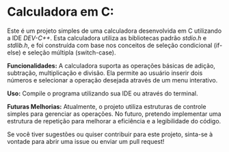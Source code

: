 # Calculadora em C:
 Este é um projeto simples de uma calculadora desenvolvida em C utilizando a IDE *DEV-C++*. Esta calculadora utiliza as bibliotecas padrão *stdio.h* e *stdlib.h*, e foi construída com base nos conceitos de seleção condicional (if-else) e seleção múltipla (switch-case).

**Funcionalidades:**
A calculadora suporta as operações básicas de adição, subtração, multiplicação e divisão. Ela permite ao usuário inserir dois números e selecionar a operação desejada através de um menu interativo.

**Uso:**
Compile o programa utilizando sua IDE ou através do terminal.

**Futuras Melhorias:**
Atualmente, o projeto utiliza estruturas de controle simples para gerenciar as operações. No futuro, pretendo implementar uma estrutura de repetição para melhorar a eficiência e a legibilidade do código.

Se você tiver sugestões ou quiser contribuir para este projeto, sinta-se à vontade para abrir uma issue ou enviar um pull request!

